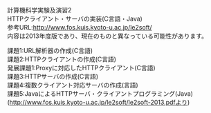 計算機科学実験及演習2  
HTTPクライアント・サーバの実装(C言語・Java)  
参考URL:http://www.fos.kuis.kyoto-u.ac.jp/le2soft/  
内容は2013年度版であり、現在のものと異なっている可能性があります。  

課題1:URL解析器の作成(C言語)  
課題2:HTTPクライアントの作成(C言語)  
発展課題1:Proxyに対応したHTTPクライアント(C言語)  
課題3:HTTPサーバの作成(C言語)  
課題4:複数クライアント対応サーバの作成(言語)  
課題5:JavaによるHTTPサーバ・クライアントプログラミング(Java)  
(http://www.fos.kuis.kyoto-u.ac.jp/le2soft/le2soft-2013.pdfより)  